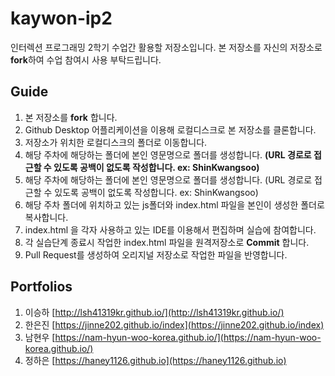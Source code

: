 # kaywon-ip2

인터렉션 프로그래밍 2학기 수업간 활용할 저장소입니다. 본 저장소를 자신의 저장소로 **fork**하여 수업 참여시 사용 부탁드립니다.

## Guide

1. 본 저장소를 **fork** 합니다.
2. Github Desktop 어플리케이션을 이용해 로컬디스크로 본 저장소를 클론합니다.
3. 저장소가 위치한 로컬디스크의 폴더로 이동합니다.
4. 해당 주차에 해당하는 폴더에 본인 영문명으로 폴더를 생성합니다. **(URL 경로로 접근할 수 있도록 공백이 없도록 작성합니다. ex: ShinKwangsoo)**
4. 해당 주차에 해당하는 폴더에 본인 영문명으로 폴더를 생성합니다. (URL 경로로 접근할 수 있도록 공백이 없도록 작성합니다. ex: ShinKwangsoo)
5. 해당 주차 폴더에 위치하고 있는 js폴더와 index.html 파일을 본인이 생성한 폴더로 복사합니다.
6. index.html 을 각자 사용하고 있는 IDE를 이용해서 편집하며 실습에 참여합니다.
7. 각 실습단계 종료시 작업한 index.html 파일을 원격저장소로 **Commit** 합니다.
8. Pull Request를 생성하여 오리지널 저장소로 작업한 파일을 반영합니다.

## Portfolios

1. 이승하 [http://lsh41319kr.github.io/](http://lsh41319kr.github.io/)
1. 한은진 [https://jinne202.github.io/index](https://jinne202.github.io/index)
1. 남현우 [https://nam-hyun-woo-korea.github.io/](https://nam-hyun-woo-korea.github.io/)
1. 정하은 [https://haney1126.github.io](https://haney1126.github.io)
